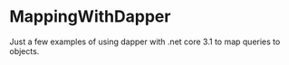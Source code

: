 # MappingWithDapper
Just a few examples of using dapper with .net core 3.1 to map queries to objects.
